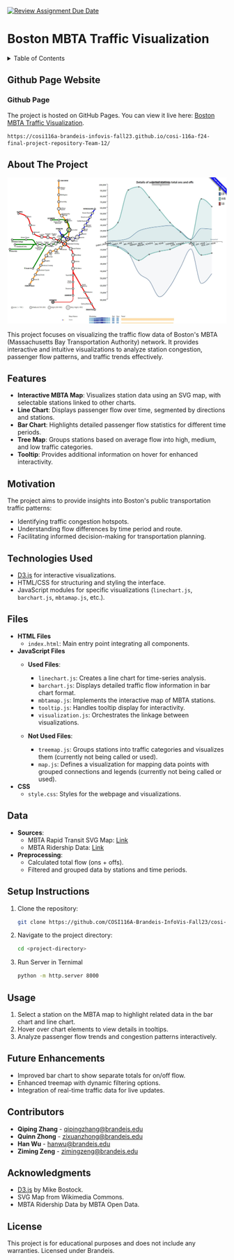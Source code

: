 [![Review Assignment Due Date](https://classroom.github.com/assets/deadline-readme-button-22041afd0340ce965d47ae6ef1cefeee28c7c493a6346c4f15d667ab976d596c.svg)](https://classroom.github.com/a/h8SwtrsU)
# Boston MBTA Traffic Visualization


<!-- TABLE OF CONTENTS -->
<details>
  <summary>Table of Contents</summary>
  <ol>
    <li>
      <a href="#about-the-project">About The Project</a>
    </li>
    <li><a href="#features">Features</a></li>
    <li><a href="#motivation">Motivation</a></li>
    <li><a href="#technologies-used">Technologies Used</a></li>
    <li><a href="#files">Files</a></li>
    <li><a href="#data">Data</a></li>
    <li><a href="#setup-instructions">Setup Instructions</a></li>
    <li><a href="#usage">Usage</a></li>
    <li><a href="#future-enhancements">Future Enhancements</a></li>
    <li><a href="#contributors">Contributors</a></li>
    <li><a href="#acknowledgments">Acknowledgments</a></li>
    <li><a href="#license">License</a></li>
  </ol>
</details>

## Github Page Website

### Github Page
The project is hosted on GitHub Pages. You can view it live here: [Boston MBTA Traffic Visualization](https://cosi116a-brandeis-infovis-fall23.github.io/cosi-116a-f24-final-project-repository-Team-12/).


    https://cosi116a-brandeis-infovis-fall23.github.io/cosi-116a-f24-final-project-repository-Team-12/





## About The Project

[![Project Screenshot](images/screenshoot.JPG)](images/screenshoot.JPG)

This project focuses on visualizing the traffic flow data of Boston's MBTA (Massachusetts Bay Transportation Authority) network. It provides interactive and intuitive visualizations to analyze station congestion, passenger flow patterns, and traffic trends effectively.

## Features
- **Interactive MBTA Map**: Visualizes station data using an SVG map, with selectable stations linked to other charts.
- **Line Chart**: Displays passenger flow over time, segmented by directions and stations.
- **Bar Chart**: Highlights detailed passenger flow statistics for different time periods.
- **Tree Map**: Groups stations based on average flow into high, medium, and low traffic categories.
- **Tooltip**: Provides additional information on hover for enhanced interactivity.

## Motivation
The project aims to provide insights into Boston's public transportation traffic patterns:
- Identifying traffic congestion hotspots.
- Understanding flow differences by time period and route.
- Facilitating informed decision-making for transportation planning.

## Technologies Used
- [D3.js](https://d3js.org/) for interactive visualizations.
- HTML/CSS for structuring and styling the interface.
- JavaScript modules for specific visualizations (`linechart.js`, `barchart.js`, `mbtamap.js`, etc.).

## Files
- **HTML Files**
  - `index.html`: Main entry point integrating all components.
- **JavaScript Files**
  - **Used Files**:
    - `linechart.js`: Creates a line chart for time-series analysis.
    - `barchart.js`: Displays detailed traffic flow information in bar chart format.
    - `mbtamap.js`: Implements the interactive map of MBTA stations.
    - `tooltip.js`: Handles tooltip display for interactivity.
    - `visualization.js`: Orchestrates the linkage between visualizations.

  - **Not Used Files**:
    - `treemap.js`: Groups stations into traffic categories and visualizes them (currently not being called or used).
    - `map.js`: Defines a visualization for mapping data points with grouped connections and legends (currently not being called or used).
- **CSS**
  - `style.css`: Styles for the webpage and visualizations.

## Data
- **Sources**:
  - MBTA Rapid Transit SVG Map: [Link](https://commons.wikimedia.org/wiki/File:MBTA_Rapid_Transit.svg)
  - MBTA Ridership Data: [Link](https://mbta-massdot.opendata.arcgis.com/datasets/80a379ebaa374cfd836ca4d3880ceda4_0/explore)
- **Preprocessing**:
  - Calculated total flow (ons + offs).
  - Filtered and grouped data by stations and time periods.

## Setup Instructions
1. Clone the repository:
   ```bash
   git clone https://github.com/COSI116A-Brandeis-InfoVis-Fall23/cosi-116a-f24-final-project-repository-Team-12.git

2. Navigate to the project directory:
    ```bash
    cd <project-directory>

3. Run Server in Ternimal 
    ```bash
    python -m http.server 8000


## Usage
1. Select a station on the MBTA map to highlight related data in the bar chart and line chart.
2. Hover over chart elements to view details in tooltips.
3. Analyze passenger flow trends and congestion patterns interactively.

## Future Enhancements
- Improved bar chart to show separate totals for on/off flow.
- Enhanced treemap with dynamic filtering options.
- Integration of real-time traffic data for live updates.

## Contributors
- **Qiping Zhang** - [qipingzhang@brandeis.edu](mailto:qipingzhang@brandeis.edu)
- **Quinn Zhong** - [zixuanzhong@brandeis.edu](mailto:zixuanzhong@brandeis.edu)
- **Han Wu** - [hanwu@brandeis.edu](mailto:hanwu@brandeis.edu)
- **Ziming Zeng** - [zimingzeng@brandeis.edu](mailto:zimingzeng@brandeis.edu)


## Acknowledgments
- [D3.js](https://d3js.org/) by Mike Bostock.
- SVG Map from Wikimedia Commons.
- MBTA Ridership Data by MBTA Open Data.

## License
This project is for educational purposes and does not include any warranties. Licensed under Brandeis.

